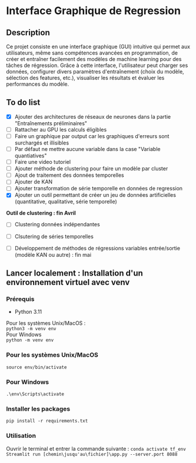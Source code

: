 # Interface Graphique de Regression

## Description
Ce projet consiste en une interface graphique (GUI) intuitive qui permet aux utilisateurs, même sans compétences avancées en programmation, de créer et entraîner facilement des modèles de machine learning pour des tâches de régression. Grâce à cette interface, l'utilisateur peut charger ses données, configurer divers paramètres d'entraînement (choix du modèle, sélection des features, etc.), visualiser les résultats et évaluer les performances du modèle.

## To do list

- [x] Ajouter des architectures de réseaux de neurones dans la partie "Entraînements préliminaires"
- [ ] Rattacher au GPU les calculs éligibles 
- [ ] Faire un graphique par output car les graphiques d'erreurs sont surchargés et illisibles
- [ ] Par défaut ne mettre aucune variable dans la case "Variable quantiatives"
- [ ] Faire une video tutoriel
- [ ] Ajouter méthode de clustering pour faire un modèle par cluster
- [ ] Ajout de traitement des données temporelles
- [ ] Ajouter de KAN
- [ ] Ajouter transformation de série temporelle en données de regression
- [x] Ajouter un outil permettant de créer un jeu de données artificielles (quantitative, qualitative, série temporelle)

**Outil de clustering : fin Avril**
- [ ] Clustering données indépendantes 
- [ ] Clsutering de séries temporelles 



- [ ] Développement de méthodes de régressions variables entrée/sortie (modèle KAN ou autre)  : fin mai



## Lancer localement : Installation d'un environnement virtuel avec venv

### Prérequis
- Python 3.11 

Pour les systèmes Unix/MacOS :  
```python3 -m venv env```  
Pour Windows  
```python -m venv env```  

### Pour les systèmes Unix/MacOS
```source env/bin/activate```

### Pour Windows

```.\env\Scripts\activate```

### Installer les packages
```pip install -r requirements.txt```


### Utilisation 
Ouvrir le terminal et entrer la commande suivante :
```conda activate tf_env```
```Streamlit run [chemin\jusqu'au\fichier]\app.py --server.port 8088``` 